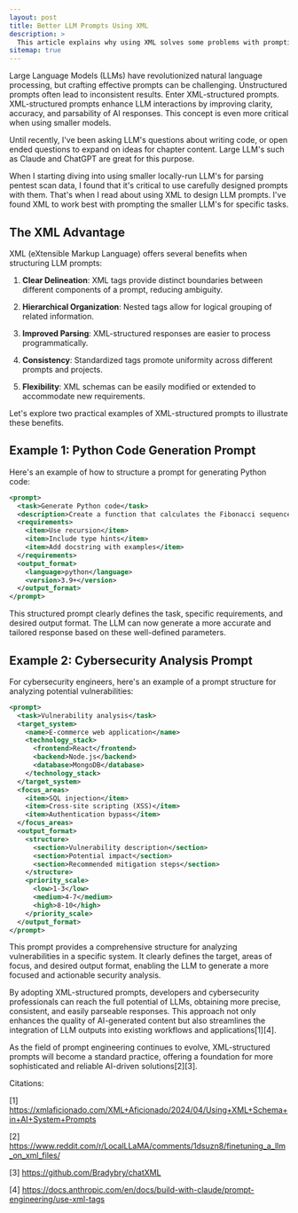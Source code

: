 ```yaml
---
layout: post
title: Better LLM Prompts Using XML
description: >
  This article explains why using XML solves some problems with prompting and provides better results from an LLM.
sitemap: true
---
```


Large Language Models (LLMs) have revolutionized natural language processing, but crafting effective prompts can be challenging. Unstructured prompts often lead to inconsistent results. Enter XML-structured prompts. XML-structured prompts enhance LLM interactions by improving clarity, accuracy, and parsability of AI responses. This concept is even more critical when using smaller models.

Until recently, I've been asking LLM's questions about writing code, or open ended questions to expand on ideas for chapter content. Large LLM's such as Claude and ChatGPT are great for this purpose. 

When I starting diving into using smaller locally-run LLM's for parsing pentest scan data, I found that it's critical to use carefully designed prompts with them. That's when I read about using XML to design LLM prompts. I've found XML to work best with prompting the smaller LLM's for specific tasks.

## The XML Advantage

XML (eXtensible Markup Language) offers several benefits when structuring LLM prompts:

1. **Clear Delineation**: XML tags provide distinct boundaries between different components of a prompt, reducing ambiguity.

2. **Hierarchical Organization**: Nested tags allow for logical grouping of related information.

3. **Improved Parsing**: XML-structured responses are easier to process programmatically.

4. **Consistency**: Standardized tags promote uniformity across different prompts and projects.

5. **Flexibility**: XML schemas can be easily modified or extended to accommodate new requirements.

Let's explore two practical examples of XML-structured prompts to illustrate these benefits.

## Example 1: Python Code Generation Prompt

Here's an example of how to structure a prompt for generating Python code:

```xml
<prompt>
  <task>Generate Python code</task>
  <description>Create a function that calculates the Fibonacci sequence up to a given number</description>
  <requirements>
    <item>Use recursion</item>
    <item>Include type hints</item>
    <item>Add docstring with examples</item>
  </requirements>
  <output_format>
    <language>python</language>
    <version>3.9+</version>
  </output_format>
</prompt>
```

This structured prompt clearly defines the task, specific requirements, and desired output format. The LLM can now generate a more accurate and tailored response based on these well-defined parameters.

## Example 2: Cybersecurity Analysis Prompt

For cybersecurity engineers, here's an example of a prompt structure for analyzing potential vulnerabilities:

```xml
<prompt>
  <task>Vulnerability analysis</task>
  <target_system>
    <name>E-commerce web application</name>
    <technology_stack>
      <frontend>React</frontend>
      <backend>Node.js</backend>
      <database>MongoDB</database>
    </technology_stack>
  </target_system>
  <focus_areas>
    <item>SQL injection</item>
    <item>Cross-site scripting (XSS)</item>
    <item>Authentication bypass</item>
  </focus_areas>
  <output_format>
    <structure>
      <section>Vulnerability description</section>
      <section>Potential impact</section>
      <section>Recommended mitigation steps</section>
    </structure>
    <priority_scale>
      <low>1-3</low>
      <medium>4-7</medium>
      <high>8-10</high>
    </priority_scale>
  </output_format>
</prompt>
```

This prompt provides a comprehensive structure for analyzing vulnerabilities in a specific system. It clearly defines the target, areas of focus, and desired output format, enabling the LLM to generate a more focused and actionable security analysis.

By adopting XML-structured prompts, developers and cybersecurity professionals can reach the full potential of LLMs, obtaining more precise, consistent, and easily parseable responses. This approach not only enhances the quality of AI-generated content but also streamlines the integration of LLM outputs into existing workflows and applications[1][4].

As the field of prompt engineering continues to evolve, XML-structured prompts will become a standard practice, offering a foundation for more sophisticated and reliable AI-driven solutions[2][3].

Citations:

[1] https://xmlaficionado.com/XML+Aficionado/2024/04/Using+XML+Schema+in+AI+System+Prompts

[2] https://www.reddit.com/r/LocalLLaMA/comments/1dsuzn8/finetuning_a_llm_on_xml_files/

[3] https://github.com/Bradybry/chatXML

[4] https://docs.anthropic.com/en/docs/build-with-claude/prompt-engineering/use-xml-tags